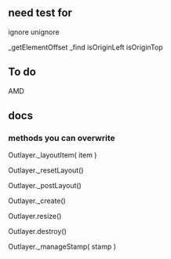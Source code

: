 ## need test for

ignore
unignore
<!-- stamp -->
<!-- unstamp -->
<!-- stamp option -->
_getElementOffset
_find
isOriginLeft
isOriginTop

## To do

AMD


## docs

### methods you can overwrite

Outlayer._layoutItem( item )

Outlayer._resetLayout()

Outlayer._postLayout()

Outlayer._create()

Outlayer.resize()

Outlayer.destroy()

Outlayer._manageStamp( stamp )
